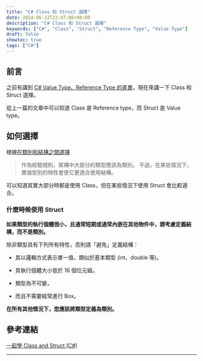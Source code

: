 ```yaml
---
title: "C# Class 和 Struct 選擇"
date: 2024-06-12T22:47:08+08:00
description: "C# Class 和 Struct 選擇"
keywords: ["C#", "Class", "Struct", "Reference Type", "Value Type"]
draft: false
showtoc: true
tags: ["C#"]
---
```


## 前言

之前有講到 [C# Value Type、Reference Type 的差異]，現在來講一下 Class 和 Struct 選擇。

從上一篇的文章中可以知道 Class 是 Reference type，而 Struct 是 Value type。

## 如何選擇

根據[在類別和結構之間選擇]

> 作為經驗規則，架構中大部分的類型應該為類別。 不過，在某些情況下，實值型別的特性會使它更適合使用結構。

可以知道其實大部分時都是使用 Class，但在某些情況下使用 Struct 會比較適合。

### 什麼時候使用 Struct

**如果類型的執行個體很小，且通常短期或通常內嵌在其他物件中，請考慮定義結構，而不是類別。**

除非類型具有下列所有特性，否則請「避免」定義結構：

- 其以邏輯方式表示單一值，類似於基本類型 (int、double 等)。

- 其執行個體大小低於 16 個位元組。

- 類型為不可變，

- 而且不需要經常進行 Box。

**在所有其他情況下，您應該將類型定義為類別。**

## 參考連結

[一起學 Class and Struct (C#)]

---

[C# Value Type、Reference Type 的差異]: ../CSharpValueTypeReferenceType
[一起學 Class and Struct (C#)]: https://hackmd.io/@SuFrank/H1coLlCaq
[在類別和結構之間選擇]: https://learn.microsoft.com/zh-tw/dotnet/standard/design-guidelines/choosing-between-class-and-struct
